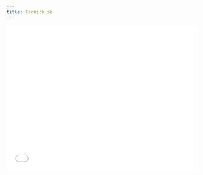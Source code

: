 ```yaml
---
title: Fannick.se
---
```

<div style="position: relative; padding-bottom: 75%; height: 0; overflow: hidden; max-width: 100%; height: auto;">
<iframe src="/ChineseGuy.pdf" style="position: absolute; top: 0; left: 0; width: 100%; height: 100%;" frameborder="0">
    This browser does not support PDFs. Please download the PDF to view it: 
    <a href="/ChineseGuy.pdf">Download PDF</a>.
</iframe>
</div>
